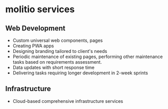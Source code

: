 # molitio services

## Web Development
- Custom universal web components, pages
- Creating PWA apps
- Designing branding tailored to client's needs
- Periodic maintenance of existing pages, performing other maintenance tasks based on requirements assessment.
- Data updates with short response time
- Delivering tasks requiring longer development in 2-week sprints

## Infrastructure
- Cloud-based comprehensive infrastructure services
